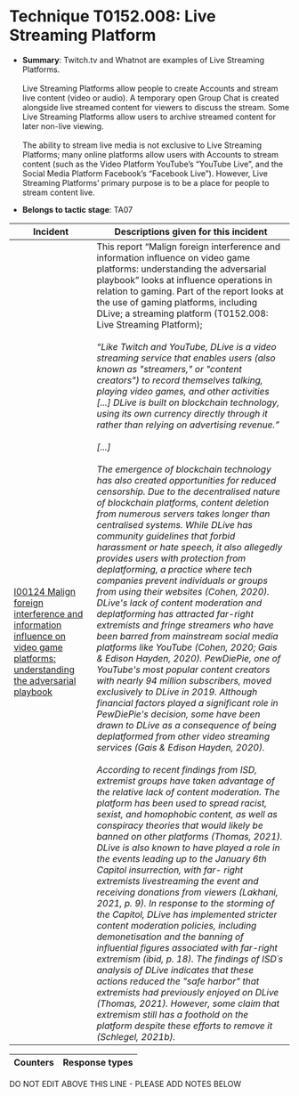 # Technique T0152.008: Live Streaming Platform

* **Summary**: Twitch.tv and Whatnot are examples of Live Streaming Platforms. <br><br>Live Streaming Platforms allow people to create Accounts and stream live content (video or audio). A temporary open Group Chat is created alongside live streamed content for viewers to discuss the stream. Some Live Streaming Platforms allow users to archive streamed content for later non-live viewing.<br><br>The ability to stream live media is not exclusive to Live Streaming Platforms; many online platforms allow users with Accounts to stream content (such as the Video Platform YouTube’s “YouTube Live”, and the Social Media Platform Facebook’s “Facebook Live”). However, Live Streaming Platforms’ primary purpose is to be a place for people to stream content live.

* **Belongs to tactic stage**: TA07


| Incident | Descriptions given for this incident |
| -------- | -------------------- |
| [I00124 Malign foreign interference and information influence on video game platforms: understanding the adversarial playbook](../../generated_pages/incidents/I00124.md) | This report “Malign foreign interference and information influence on video game platforms: understanding the adversarial playbook” looks at influence operations in relation to gaming. Part of the report looks at the use of gaming platforms, including DLive; a streaming platform (T0152.008: Live Streaming Platform); <br><br><i>“Like Twitch and YouTube, DLive is a video streaming service that enables users (also known as "streamers," or "content creators") to record themselves talking, playing video games, and other activities [...] DLive is built on blockchain technology, using its own currency directly through it rather than relying on advertising revenue.”<br><br>[...]<br><br>The emergence of blockchain technology has also created opportunities for reduced censorship. Due to the decentralised nature of blockchain platforms, content deletion from numerous servers takes longer than centralised systems. While DLive has community guidelines that forbid harassment or hate speech, it also allegedly provides users with protection from deplatforming, a practice where tech companies prevent individuals or groups from using their websites (Cohen, 2020). DLive's lack of content moderation and deplatforming has attracted far-right extremists and fringe streamers who have been barred from mainstream social media platforms like YouTube (Cohen, 2020; Gais & Edison Hayden, 2020). PewDiePie, one of YouTube's most popular content creators with nearly 94 million subscribers, moved exclusively to DLive in 2019. Although financial factors played a significant role in PewDiePie's decision, some have been drawn to DLive as a consequence of being deplatformed from other video streaming services (Gais & Edison Hayden, 2020).<br><br>According to recent findings from ISD, extremist groups have taken advantage of the relative lack of content moderation. The platform has been used to spread racist, sexist, and homophobic content, as well as conspiracy theories that would likely be banned on other platforms (Thomas, 2021). DLive is also known to have played a role in the events leading up to the January 6th Capitol insurrection, with far- right extremists livestreaming the event and receiving donations from viewers (Lakhani, 2021, p. 9). In response to the storming of the Capitol, DLive has implemented stricter content moderation policies, including demonetisation and the banning of influential figures associated with far-right extremism (ibid, p. 18). The findings of ISD´s analysis of DLive indicates that these actions reduced the "safe harbor" that extremists had previously enjoyed on DLive (Thomas, 2021). However, some claim that extremism still has a foothold on the platform despite these efforts to remove it (Schlegel, 2021b).</i> |



| Counters | Response types |
| -------- | -------------- |


DO NOT EDIT ABOVE THIS LINE - PLEASE ADD NOTES BELOW